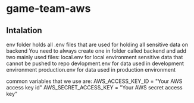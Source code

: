 # game-team-aws

## Intalation
env folder holds all .env files that are used for holding all sensitive data on backend
You need to always create one in folder called backend and add two mainly used files:
local.env for local environment sensitive data that cannot be pushed to repo
devlopment.env for data used in development environment
production.env for data used in production environment

common variables that we use are: 
AWS_ACCESS_KEY_ID = "Your AWS access key id"
AWS_SECRET_ACCESS_KEY = "Your AWS secret access key"